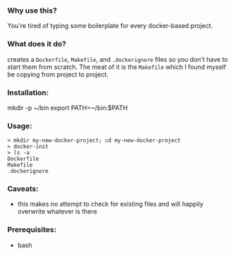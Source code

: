 ### Why use this?

You're tired of typing some boilerplate for every docker-based project.  

### What does it do?

creates a `Dockerfile`, `Makefile`, and `.dockerignore` files so you don't have to
start them from scratch.  The meat of it is the `Makefile` which I found myself
be copying from project to project.

### Installation:

mkdir -p ~/bin
export PATH=~/bin:$PATH

### Usage:
```
> mkdir my-new-docker-project; cd my-new-docker-project
> docker-init
> ls -a
Dockerfile
Makefile
.dockerignore
```
### Caveats:
- this makes no attempt to check for existing files and will happily overwrite
whatever is there

### Prerequisites:
- bash
